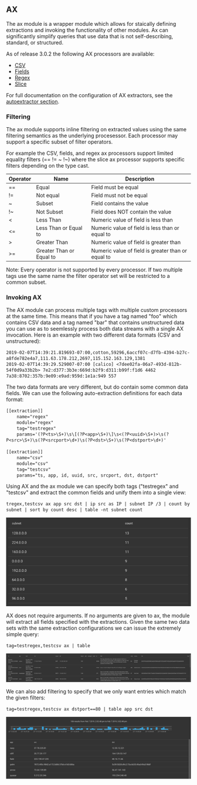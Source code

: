 ## AX

The ax module is a wrapper module which allows for staically defining extractions and invoking the functionality of other modules.  Ax can significantly simplify queries that use data that is not self-describing, standard, or structured.

As of release 3.0.2 the following AX processors are available:

* [CSV](../csv/csv.md)
* [Fields](../fields/fields.md)
* [Regex](../regex/regex.md)
* [Slice](../slice/slice.md)

For full documentation on the configuration of AX extractors, see the [autoextractor section](../../configuration/autoextractors.md).

### Filtering

The ax module supports inline filtering on extracted values using the same filtering semantics as the underlying procesessor.  Each processor may support a specific subset of filter operators.

For example the CSV, fields, and regex ax processors support limited equality filters (== != ~ !~) where the slice ax processor supports specific filters depending on the type cast.

| Operator | Name | Description |
|----------|------|-------------|
| == | Equal | Field must be equal
| != | Not equal | Field must not be equal
| ~ | Subset | Field contains the value
| !~ | Not Subset | Field does NOT contain the value
| < | Less Than | Numeric value of field is less than
| <= | Less Than or Equal to | Numeric value of field is less than or equal to
| > | Greater Than | Numeric value of field is greater than
| >= | Greater Than or Equal to | Numeric value of field is greater than or equal to

Note: Every operator is not supported by every processor.  If two multiple tags use the same name the filter operator set will be restricted to a common subset.

### Invoking AX

The AX module can process multiple tags with multiple custom processors at the same time.  This means that if you have a tag named "foo" which contains CSV data and a tag named "bar" that contains unstructured data you can use as to seemlessly process both data streams with a single AX invocation.  Here is an example with two different data formats (CSV and unstructured):

```
2019-02-07T14:39:21.819693-07:00,cotton,59296,6accf07c-d7fb-4394-b27c-a8fde782e4a7,111.63.178.212,2697,115.152.163.129,1381
2019-02-07T14:39:29.529007-07:00 [calico] <7dee02fa-06a7-493d-812b-54f0d9a33b2b> 7e2:d377:3b3e:669d:b2f9:d311:b99f:f1d6 4462 7a38:8702:357b:9e09:e9ad:959d:1e1a:949 557
```

The two data formats are very different, but do contain some common data fields.  We can use the following auto-extraction definitions for each data format:

```
[[extraction]]
	name="regex"
	module="regex"
	tag="testregex"
	params='(?P<ts>\S+)\s\[(?P<app>\S+)\]\s<(?P<uuid>\S+)>\s(?P<src>\S+)\s(?P<srcport>\d+)\s(?P<dst>\S+)\s(?P<dstport>\d+)'

[[extraction]]
	name="csv"
	module="csv"
	tag="testcsv"
	params="ts, app, id, uuid, src, srcport, dst, dstport"
```

Using AX and the ax module we can specify both tags ("testregex" and "testcsv" and extract the common fields and unify them into a single view:

```
tregex,testcsv ax app src dst | ip src as IP | subnet IP /3 | count by subnet | sort by count desc | table -nt subnet count
```

![Subnet Counts](subcounts.png)

AX does not require arguments.  If no arguments are given to ax, the module will extract all fields specified with the extractions.  Given the same two data sets with the same extraction configurations we can issue the extremely simple query:

```
tag=testregex,testcsv ax | table
```

![AX Extract All](ax.png)

We can also add filtering to specify that we only want entries which match the given filters:

```
tag=testregex,testcsv ax dstport==80 | table app src dst
```

![AX Extract Filter](axfilter.png)
